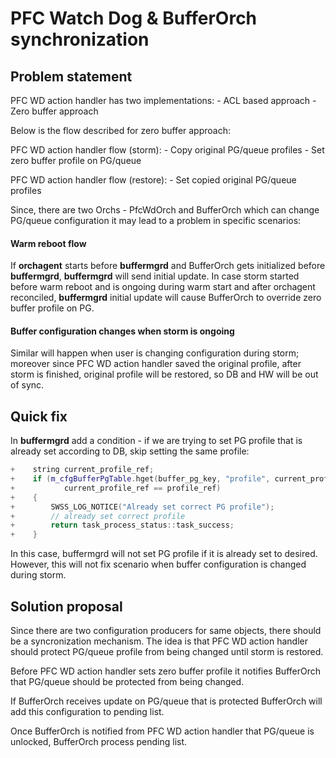 # PFC Watch Dog & BufferOrch synchronization

## Problem statement

PFC WD action handler has two implementations:
    - ACL based approach
    - Zero buffer approach

Below is the flow described for zero buffer approach:

PFC WD action handler flow (storm):
    - Copy original PG/queue profiles
    - Set zero buffer profile on PG/queue

PFC WD action handler flow (restore):
    - Set copied original PG/queue profiles


Since, there are two Orchs - PfcWdOrch and BufferOrch which can change PG/queue configuration it may lead to a problem in specific scenarios:

#### Warm reboot flow

If **orchagent** starts before **buffermgrd** and BufferOrch gets initialized before **buffermgrd**, 
**buffermgrd** will send initial update.
In case storm started before warm reboot and is ongoing during warm start and after orchagent reconciled, **buffermgrd** initial update will cause BufferOrch to override zero buffer profile on PG.

#### Buffer configuration changes when storm is ongoing

Similar will happen when user is changing configuration during storm; moreover since PFC WD action handler saved the original profile, after storm is finished, original profile will be restored, so DB and HW will be out of sync.

## Quick fix

In **buffermgrd** add a condition - if we are trying to set PG profile that is already set according to DB, skip setting the same profile:

```c++
+    string current_profile_ref;
+    if (m_cfgBufferPgTable.hget(buffer_pg_key, "profile", current_profile_ref) &&
+           current_profile_ref == profile_ref)
+    {
+        SWSS_LOG_NOTICE("Already set correct PG profile");
+        // already set correct profile
+        return task_process_status::task_success;
+    }
```

In this case, buffermgrd will not set PG profile if it is already set to desired.
However, this will not fix scenario when buffer configuration is changed during storm.


## Solution proposal

Since there are two configuration producers for same objects, there should be a syncronization mechanism.
The idea is that PFC WD action handler should protect PG/queue profile from being changed until storm is restored.

Before PFC WD action handler sets zero buffer profile it notifies BufferOrch that PG/queue should be protected from being changed.

If BufferOrch receives update on PG/queue that is protected BufferOrch will add this configuration to pending list.

Once BufferOrch is notified from PFC WD action handler that PG/queue is unlocked, BufferOrch process pending list.







